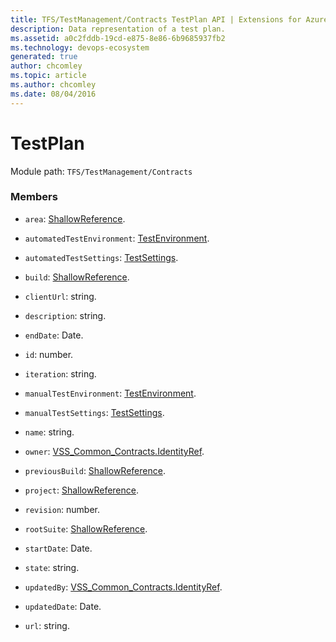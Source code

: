 ```yaml
---
title: TFS/TestManagement/Contracts TestPlan API | Extensions for Azure DevOps Services
description: Data representation of a test plan.
ms.assetid: a0c2fddb-19cd-e875-8e86-6b9685937fb2
ms.technology: devops-ecosystem
generated: true
author: chcomley
ms.topic: article
ms.author: chcomley
ms.date: 08/04/2016
---
```


# TestPlan

Module path: `TFS/TestManagement/Contracts`

### Members

* `area`: [ShallowReference](../../../TFS/TestManagement/Contracts/ShallowReference.md).

* `automatedTestEnvironment`: [TestEnvironment](../../../TFS/TestManagement/Contracts/TestEnvironment.md).

* `automatedTestSettings`: [TestSettings](../../../TFS/TestManagement/Contracts/TestSettings.md).

* `build`: [ShallowReference](../../../TFS/TestManagement/Contracts/ShallowReference.md).

* `clientUrl`: string.

* `description`: string.

* `endDate`: Date.

* `id`: number.

* `iteration`: string.

* `manualTestEnvironment`: [TestEnvironment](../../../TFS/TestManagement/Contracts/TestEnvironment.md).

* `manualTestSettings`: [TestSettings](../../../TFS/TestManagement/Contracts/TestSettings.md).

* `name`: string.

* `owner`: [VSS_Common_Contracts.IdentityRef](../../../VSS/WebApi/Contracts/IdentityRef.md).

* `previousBuild`: [ShallowReference](../../../TFS/TestManagement/Contracts/ShallowReference.md).

* `project`: [ShallowReference](../../../TFS/TestManagement/Contracts/ShallowReference.md).

* `revision`: number.

* `rootSuite`: [ShallowReference](../../../TFS/TestManagement/Contracts/ShallowReference.md).

* `startDate`: Date.

* `state`: string.

* `updatedBy`: [VSS_Common_Contracts.IdentityRef](../../../VSS/WebApi/Contracts/IdentityRef.md).

* `updatedDate`: Date.

* `url`: string.
